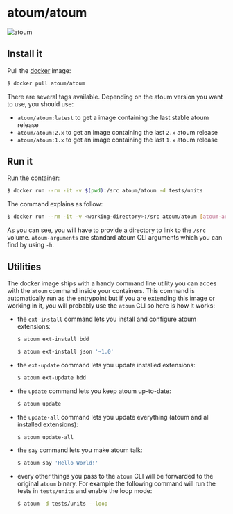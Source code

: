 # atoum/atoum

![atoum](http://downloads.atoum.org/images/logo.png)

## Install it

Pull the [docker](https://www.docker.com/) image:

```sh
$ docker pull atoum/atoum
```

There are several tags available. Depending on the atoum version you want to use, you should use:

* `atoum/atoum:latest` to get a image containing the last stable atoum release
* `atoum/atoum:2.x` to get an image containing the last `2.x` atoum release
* `atoum/atoum:1.x` to get an image containing the last `1.x` atoum release

## Run it

Run the container:

```sh
$ docker run --rm -it -v $(pwd):/src atoum/atoum -d tests/units
```

The command explains as follow:

```sh
$ docker run --rm -it -v <working-directory>:/src atoum/atoum [atoum-arguments]
```

As you can see, you will have to provide a directory to link to the `/src` volume.
`atoum-arguments` are standard atoum CLI arguments which you can find by using `-h`.

## Utilities

The docker image ships with a handy command line utility you can acces with the `atoum` command
inside your containers. This command is automatically run as the entrypoint but if you are
extending this image or working in it, you will probably use the `atoum` CLI so here is
how it works:

* the `ext-install` command lets you install and configure atoum extensions:

  ```sh
  $ atoum ext-install bdd

  $ atoum ext-install json '~1.0'
  ```

* the `ext-update` command lets you update installed extensions:

  ```sh
  $ atoum ext-update bdd
  ```

* the `update` command lets you keep atoum up-to-date:

  ```sh
  $ atoum update
  ```


* the `update-all` command lets you update everything (atoum and all installed extensions):

  ```sh
  $ atoum update-all
  ```

* the `say` command lets you make atoum talk:

  ```sh
  $ atoum say 'Hello World!'
  ```

* every other things you pass to the `atoum` CLI will be forwarded to the original `atoum` binary. For example
  the following command will run the tests in `tests/units` and enable the loop mode:

  ```sh
  $ atoum -d tests/units --loop
  ```
